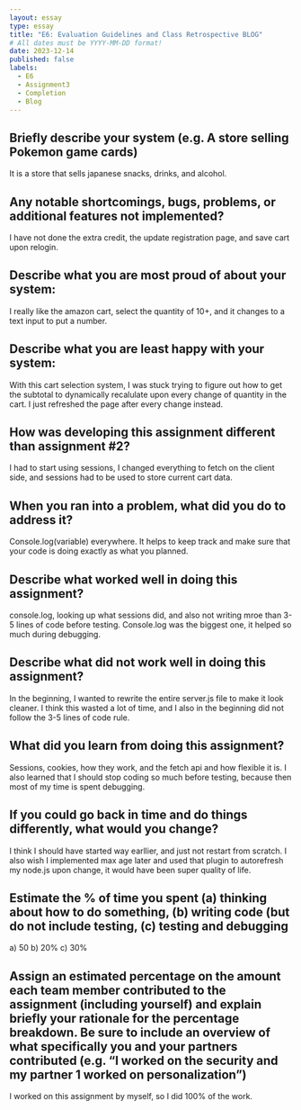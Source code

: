 ```yaml
---
layout: essay
type: essay
title: "E6: Evaluation Guidelines and Class Retrospective BLOG"
# All dates must be YYYY-MM-DD format!
date: 2023-12-14
published: false
labels:
  - E6
  - Assignment3 
  - Completion
  - Blog
---
```


## Briefly describe your system (e.g. A store selling Pokemon game cards)

It is a store that sells japanese snacks, drinks, and alcohol.

## Any notable shortcomings, bugs, problems, or additional features not implemented?

I have not done the extra credit, the update registration page, and save cart upon relogin.

## Describe what you are most proud of about your system:

I really like the amazon cart, select the quantity of 10+, and it changes to a text input to put a number.

## Describe what you are least happy with your system:

With this cart selection system, I was stuck trying to figure out how to get the subtotal to dynamically recalulate upon every change of quantity in the cart.
I just refreshed the page after every change instead.

## How was developing this assignment different than assignment #2?

I had to start using sessions, I changed everything to fetch on the client side, and sessions had to be used to store current cart data.

## When you ran into a problem, what did you do to address it?

Console.log(variable) everywhere. It helps to keep track and make sure that your code is doing exactly as what you planned.

## Describe what worked well in doing this assignment?

console.log, looking up what sessions did, and also not writing mroe than 3-5 lines of code before testing. Console.log was the biggest one, it helped so much during debugging.

## Describe what did not work well in doing this assignment?

In the beginning, I wanted to rewrite the entire server.js file to make it look cleaner. I think this wasted a lot of time, and I also in the beginning did not follow the 3-5 lines of code rule.

## What did you learn from doing this assignment?

Sessions, cookies, how they work, and the fetch api and how flexible it is. I also learned that I should stop coding so much before testing, because then most of my time is spent debugging.

## If you could go back in time and do things differently, what would you change?

I think I should have started way earllier, and just not restart from scratch. I also wish I implemented max age later and used that plugin to autorefresh my node.js upon change, it would have been super quality of life.

## Estimate the % of time you spent (a) thinking about how to do something, (b) writing code (but do not include testing, (c) testing and debugging

a) 50
b) 20%
c) 30%

## Assign an estimated percentage on the amount each team member contributed to the assignment (including yourself) and explain briefly your rationale for the percentage breakdown. Be sure to include an overview of what specifically you and your partners contributed (e.g. “I worked on the security and my partner 1 worked on personalization”)

I worked on this assignment by myself, so I did 100% of the work.
